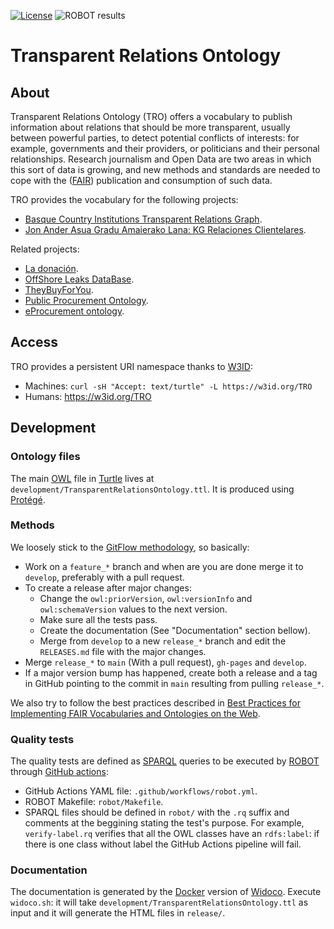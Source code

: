 [![License](https://img.shields.io/badge/license-Apache2.0-blue.svg)](https://opensource.org/licenses/Apache-2.0)
![ROBOT results](https://github.com/mikel-egana-aranguren/Transparent-Relations-Ontology/actions/workflows/robot.yml/badge.svg)

# Transparent Relations Ontology

## About

Transparent Relations Ontology (TRO) offers a vocabulary to publish information about relations that should be more transparent, usually between powerful parties, to detect potential conflicts of interests: for example, governments and their providers, or politicians and their personal relationships. Research journalism and Open Data are two areas in which this sort of data is growing, and new methods and standards are needed to cope with the ([FAIR](https://www.go-fair.org/fair-principles/)) publication and consumption of such data.

TRO provides the vocabulary for the following projects:

* [Basque Country Institutions Transparent Relations Graph](https://github.com/mikel-egana-aranguren/BasqueCountryInstitutionsTransparentRelationsGraph).
* [Jon Ander Asua Gradu Amaierako Lana: KG Relaciones Clientelares](https://github.com/JonAnderAsua/TFG-KG-RelacionesClientelares).

Related projects:

* [La donación](https://ladonacion.es/).
* [OffShore Leaks DataBase](https://offshoreleaks.icij.org/).
* [TheyBuyForYou](https://github.com/TBFY).
* [Public Procurement Ontology](http://contsem.unizar.es/def/sector-publico/pproc).
* [eProcurement ontology](https://joinup.ec.europa.eu/collection/eprocurement/solution/eprocurement-ontology).

## Access

TRO provides a persistent URI namespace thanks to [W3ID](https://github.com/perma-id/w3id.org/tree/master/TRO):

* Machines: `curl -sH "Accept: text/turtle" -L https://w3id.org/TRO`
* Humans: https://w3id.org/TRO

## Development

### Ontology files

The main [OWL](ontology) file in [Turtle](https://www.w3.org/TR/turtle/) lives at `development/TransparentRelationsOntology.ttl`. It is produced using [Protégé](https://protege.stanford.edu/).

### Methods

We loosely stick to the [GitFlow methodology](https://nvie.com/posts/a-successful-git-branching-model/), so basically:

* Work on a `feature_*` branch and when are you are done merge it to `develop`, preferably with a pull request.
* To create a release after major changes:
  * Change the `owl:priorVersion`, `owl:versionInfo` and `owl:schemaVersion` values to the next version.
  * Make sure all the tests pass.
  * Create the documentation (See "Documentation" section bellow).
  * Merge from `develop` to a new `release_*` branch and edit the `RELEASES.md` file with the major changes.
* Merge `release_*` to `main` (With a pull request), `gh-pages` and `develop`.
* If a major version bump has happened, create both a release and a tag in GitHub pointing to the commit in `main` resulting from pulling `release_*`.

We also try to follow the best practices described in [Best Practices for Implementing FAIR Vocabularies and Ontologies on the Web](https://arxiv.org/abs/2003.13084).

### Quality tests

The quality tests are defined as [SPARQL](https://www.w3.org/TR/sparql11-query/) queries to be executed by [ROBOT](https://github.com/ontodev/robot) through [GitHub actions](https://github.com/mikel-egana-aranguren/Transparent-Relations-Ontology/actions):

* GitHub Actions YAML file: `.github/workflows/robot.yml`.
* ROBOT Makefile: `robot/Makefile`.
* SPARQL files should be defined in `robot/` with the `.rq` suffix and comments at the beggining stating the test's purpose. For example, `verify-label.rq` verifies that all the OWL classes have an `rdfs:label`: if there is one class without label the GitHub Actions pipeline will fail.

### Documentation

The documentation is generated by the [Docker](https://www.docker.com/) version of [Widoco](https://dgarijo.github.io/Widoco/). Execute `widoco.sh`: it will take `development/TransparentRelationsOntology.ttl` as input and it will generate the HTML files in `release/`.
